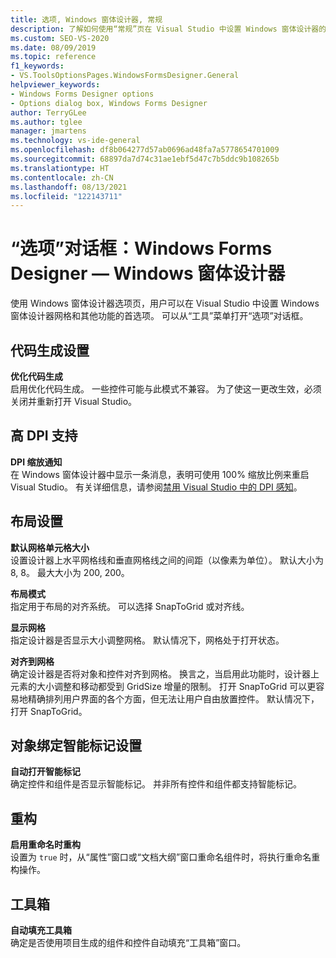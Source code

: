 ```yaml
---
title: 选项, Windows 窗体设计器, 常规
description: 了解如何使用“常规”页在 Visual Studio 中设置 Windows 窗体设计器的网格和其他功能的首选项。
ms.custom: SEO-VS-2020
ms.date: 08/09/2019
ms.topic: reference
f1_keywords:
- VS.ToolsOptionsPages.WindowsFormsDesigner.General
helpviewer_keywords:
- Windows Forms Designer options
- Options dialog box, Windows Forms Designer
author: TerryGLee
ms.author: tglee
manager: jmartens
ms.technology: vs-ide-general
ms.openlocfilehash: df8b064277d57ab0696ad48fa7a5778654701009
ms.sourcegitcommit: 68897da7d74c31ae1ebf5d47c7b5ddc9b108265b
ms.translationtype: HT
ms.contentlocale: zh-CN
ms.lasthandoff: 08/13/2021
ms.locfileid: "122143711"
---
```

# <a name="options-dialog-box-windows-forms-designer"></a>“选项”对话框：Windows Forms Designer — Windows 窗体设计器

使用 Windows 窗体设计器选项页，用户可以在 Visual Studio 中设置 Windows 窗体设计器网格和其他功能的首选项。 可以从“工具”菜单打开“选项”对话框。

## <a name="code-generation-settings"></a>代码生成设置

**优化代码生成**\
启用优化代码生成。 一些控件可能与此模式不兼容。 为了使这一更改生效，必须关闭并重新打开 Visual Studio。

## <a name="high-dpi-support"></a>高 DPI 支持

**DPI 缩放通知**\
在 Windows 窗体设计器中显示一条消息，表明可使用 100% 缩放比例来重启 Visual Studio。 有关详细信息，请参阅[禁用 Visual Studio 中的 DPI 感知](/dotnet/framework/winforms/disable-dpi-awareness-visual-studio)。

## <a name="layout-settings"></a>布局设置

**默认网格单元格大小**\
设置设计器上水平网格线和垂直网格线之间的间距（以像素为单位）。 默认大小为 8, 8。 最大大小为 200, 200。

**布局模式**\
指定用于布局的对齐系统。 可以选择 SnapToGrid 或对齐线。

**显示网格**\
指定设计器是否显示大小调整网格。 默认情况下，网格处于打开状态。

**对齐到网格**\
确定设计器是否将对象和控件对齐到网格。 换言之，当启用此功能时，设计器上元素的大小调整和移动都受到 GridSize 增量的限制。 打开 SnapToGrid 可以更容易地精确排列用户界面的各个方面，但无法让用户自由放置控件。 默认情况下，打开 SnapToGrid。

## <a name="object-bound-smart-tag-settings"></a>对象绑定智能标记设置

**自动打开智能标记**\
确定控件和组件是否显示智能标记。 并非所有控件和组件都支持智能标记。

## <a name="refactoring"></a>重构

**启用重命名时重构**\
设置为 `true` 时，从“属性”窗口或“文档大纲”窗口重命名组件时，将执行重命名重构操作。

## <a name="toolbox"></a>工具箱

**自动填充工具箱**\
确定是否使用项目生成的组件和控件自动填充“工具箱”窗口。
